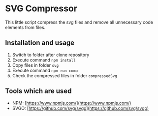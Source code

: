 # SVG Compressor

This little script compress the svg files and remove all unnecessary code elements from files.

## Installation and usage

1. Switch to folder after clone repository
2. Execute command `npm install`
3. Copy files in folder `svg`
4. Execute command `npm run comp`
5. Check the compressed files in folder `compressedSvg`

## Tools which are used

- NPM: [https://www.npmjs.com/](https://www.npmjs.com/)
- SVGO: [https://github.com/svg/svgo](https://github.com/svg/svgo)
